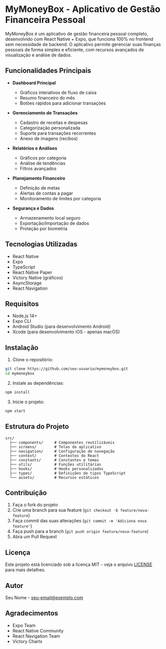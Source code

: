 # MyMoneyBox - Aplicativo de Gestão Financeira Pessoal

MyMoneyBox é um aplicativo de gestão financeira pessoal completo, desenvolvido com React Native + Expo, que funciona 100% no frontend sem necessidade de backend. O aplicativo permite gerenciar suas finanças pessoais de forma simples e eficiente, com recursos avançados de visualização e análise de dados.

## Funcionalidades Principais

- **Dashboard Principal**
  - Gráficos interativos de fluxo de caixa
  - Resumo financeiro do mês
  - Botões rápidos para adicionar transações

- **Gerenciamento de Transações**
  - Cadastro de receitas e despesas
  - Categorização personalizada
  - Suporte para transações recorrentes
  - Anexo de imagens (recibos)

- **Relatórios e Análises**
  - Gráficos por categoria
  - Análise de tendências
  - Filtros avançados

- **Planejamento Financeiro**
  - Definição de metas
  - Alertas de contas a pagar
  - Monitoramento de limites por categoria

- **Segurança e Dados**
  - Armazenamento local seguro
  - Exportação/Importação de dados
  - Proteção por biometria

## Tecnologias Utilizadas

- React Native
- Expo
- TypeScript
- React Native Paper
- Victory Native (gráficos)
- AsyncStorage
- React Navigation

## Requisitos

- Node.js 14+
- Expo CLI
- Android Studio (para desenvolvimento Android)
- Xcode (para desenvolvimento iOS - apenas macOS)

## Instalação

1. Clone o repositório:
```bash
git clone https://github.com/seu-usuario/mymoneybox.git
cd mymoneybox
```

2. Instale as dependências:
```bash
npm install
```

3. Inicie o projeto:
```bash
npm start
```

## Estrutura do Projeto

```
src/
  ├── components/     # Componentes reutilizáveis
  ├── screens/        # Telas do aplicativo
  ├── navigation/     # Configuração de navegação
  ├── context/        # Contextos do React
  ├── constants/      # Constantes e temas
  ├── utils/          # Funções utilitárias
  ├── hooks/          # Hooks personalizados
  ├── types/          # Definições de tipos TypeScript
  └── assets/         # Recursos estáticos
```

## Contribuição

1. Faça o fork do projeto
2. Crie uma branch para sua feature (`git checkout -b feature/nova-feature`)
3. Faça commit das suas alterações (`git commit -m 'Adiciona nova feature'`)
4. Faça push para a branch (`git push origin feature/nova-feature`)
5. Abra um Pull Request

## Licença

Este projeto está licenciado sob a licença MIT - veja o arquivo [LICENSE](LICENSE) para mais detalhes.

## Autor

Seu Nome - [seu-email@exemplo.com](mailto:seu-email@exemplo.com)

## Agradecimentos

- Expo Team
- React Native Community
- React Navigation Team
- Victory Charts 
